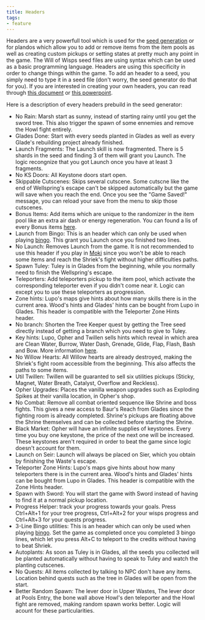 ```yaml
---
title: Headers
tags:
- feature
---
```


Headers are a very powerfull tool which is used for the [seed generation](/features/seed-generation) or for plandos which allow you to add or remove items from the item pools as well as creating custom pickups or setting states at pretty much any point in the game. The Will of Wisps seed files are using syntax which can be used as a basic programming language. Headers are using this specificity in order to change things within the game. To add an header to a seed, you simply need to type it in a seed file (don't worry, the seed generator do that for you). If you are interested in creating your own headers, you can read through [this document](https://docs.google.com/document/d/1IR1DHnbtO8rydCLEgFh-yp3iRkzZbFAG-EmR5hxrfmU/edit) or [this powerpoint](https://docs.google.com/presentation/d/11ivcOiMqiDBFT3PIz9szr9_rA0J7oW20GF-yCABeWNQ/edit).

Here is a description of every headers prebuild in the seed generator:
* No Rain: Marsh start as sunny, instead of starting rainy until you get the sword tree. This also trigger the spawn of some ennemies and remove the Howl fight entirely.
* Glades Done: Start with every seeds planted in Glades as well as every Glade's rebuilding project already finished.
* Launch Fragments: The Launch skill is now fragmented. There is 5 shards in the seed and finding 3 of them will grant you Launch. The logic recongnize that you got Launch once you have at least 3 fragments.
* No KS Doors: All Keystone doors start open.
* Skippable Cutscenes: Skips several cutscene. Some cutscne like the end of Wellspring's escape can't be skipped automatically but the game will save when you reach the end. Once you see the "Game Saved!" message, you can reload your save from the menu to skip those cutscenes.
* Bonus Items: Add items which are unique to the randomizer in the item pool like an extra air dash or energy regeneration. You can found a lis of every Bonus items [here](/features/new-items).
* Launch from Bingo: This is an header which can only be used when playing [bingo](/features/multiplayer). This grant you Launch once you finished two lines.
* No Launch: Removes Launch from the game. It is not recommended to use this header if you play in [Moki](/logic-groups/moki) since you won't be able to reach some items and reach the Shriek's fight without higher difficulties paths.
* Spawn Tuley: Tuley is in Glades from the beginning, while you normally need to finish the Wellspring's escape.
* Teleporters: Add teleporters pickup to the item pool, which activate the corresponding teleporter even if you didn't come near it. Logic can except you to use these teleporters as progression.
* Zone hints: Lupo's maps give hints about how many skills there is in the current area. Wood's hints and Glades' hints can be bought from Lupo in Glades. This header is compatible with the Teleporter Zone Hints header.
* No branch: Shorten the Tree Keeper quest by getting the Tree seed directly instead of getting a branch which you need to give to Tuley.
* Key hints: Lupo, Opher and Twillen sells hints which reveal in which area are Clean Water, Burrow, Water Dash, Grenade, Glide, Flap, Flash, Bash and Bow. More information [here](/features/hints).
* No Willow Hearts: All Willow hearts are already destroyed, making the Shriek's fight room accessible from the beginning. This also affects the paths to some items.
* Util Twillen: Twillen will be guaranted to sell six utilities pickups (Sticky, Magnet, Water Breath, Catalyst, Overflow and Reckless).
* Opher Upgrades: Places the vanilla weapon upgrades such as Exploding Spikes at their vanilla location, in Opher's shop.
* No Combat: Remove all combat oriented sequence like Shrine and boss fights. This gives a new access to Baur's Reach from Glades since the fighting room is already completed. Shrine's pickups are floating above the Shrine themselves and can be collected before starting the Shrine.
* Black Market: Opher will have an infinite supplies of keystones. Every time you buy one keystone, the price of the next one will be increased. These keystones aren't required in order to beat the game since logic doesn't account for them.
* Launch on Seir: Launch will always be placed on Sier, which you obtain by finishing the Waste's escape.
* Teleporter Zone Hints: Lupo's maps give hints about how many teleporters there is in the current area. Wood's hints and Glades' hints can be bought from Lupo in Glades. This header is compatible with the Zone Hints header.
* Spawn with Sword: You will start the game with Sword instead of having to find it at a normal pickup location.
* Progress Helper: track your progress towards your goals. Press Ctrl+Alt+1 for your tree progress, Ctrl+Alt+2 for your wisps progress and Ctrl+Alt+3 for your quests progress.
* 3-Line Bingo utilities: This is an header which can only be used when playing [bingo](/features/multiplayer). Set the game as completed once you completed 3 bingo lines, which let you press Alt+C to teleport to the credits without having to beat Shriek.
* Autoplants: As soon as Tuley is in Glades, all the seeds you collected will be planted automatically without having to speak to Tuley and watch the planting cutscenes.
* No Quests: All items collected by talking to NPC don't have any items. Location behind quests such as the tree in Glades will be open from the start.
* Better Random Spawn: The lever door in Upper Wastes, The lever door at Pools Entry, the bone wall above Howl's den teleporter and the Howl fight are removed, making random spawn works better. Logic will acount for these particularities.